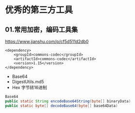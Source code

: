 # 优秀的第三方工具

## 01.常用加密，编码工具集
https://www.jianshu.com/p/cf5d511d2db0
```
<dependency>
    <groupId>commons-codec</groupId>
    <artifactId>commons-codec</artifactId>
    <version>1.15</version>
</dependency>
```

- Base64 
- DigestUtils.md5
- Hex 字节转16进制

```java
Base64
public static String encodeBase64String(byte[] binaryData)
public static byte[] decodeBase64(byte[] base64Data)
```